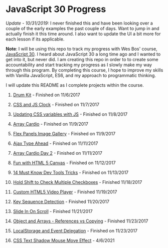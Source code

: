 # JavaScript 30 Progress

*Update - 10/31/2019:* I never finished this and have been looking over a couple of the early examples the past couple of days. Want to jump in and actually finish it this time around. I also want to update the UI a bit more for each lesson if its applicable.

**Note**: I will be using this repo to track my progress with Wes Bos' course, [JavaScript 30](https://javascript30.com/). I heard about JavaScript 30 a long time ago and I wanted to get into it, but never did. I am creating this repo in order to to create some accountability and start tracking my progress as I slowly make my way through this program. By completing this course, I hope to improve my skills with Vanilla JavaScript, ES6, and my approach to programmatic thinking.

I will update this README as I complete projects within the course.

1. [Drum Kit](/1_drum_kit) - Finished on 11/6/2017

2. [CSS and JS Clock](2_css_js_clock) - Finished on 11/7/2017

3. [Updating CSS variables with JS](3_css_variables_js) - Finished on 11/8/2017

4. [Array Cardio](4_array_cardio) - Finished on 11/9/2017

5. [Flex Panels Image Gallery](5_flex_panel_gallery) - Finished on 11/9/2017

6. [Ajax Type Ahead](6_ajax_type_ahead) - Finished on 11/11/2017

7. [Array Cardio Day 2](7_array_cardio_2) - Finished on 11/11/2017

8. [Fun with HTML 5 Canvas](8_html5_canvas) - Finished on 11/12/2017

9. [14 Must Know Dev Tools Tricks](9_dev_tools) - Finished on 11/13/2017

10. [Hold Shift to Check Multiple Checkboxes](10_check_multiple_boxes) - Finished 11/18/2017

11. [Custom HTML5 Video Player](11_custom_video_player) - Finished 11/19/2017

12. [Key Sequence Detection](12_key_sequence_detection) - Finished 11/20/2017

13. [Slide In On Scroll](13_slide_in_scroll) - Finished 11/21/2017

14. [Object and Arrays - References vs Copying](14_references_vs_copying) - Finished 11/23/2017

15. [LocalStorage and Event Delegation](15_localstorage) - Finished on 11/23/2017
16. [CSS Text Shadow Mouse Move Effect](16_mouse_move_shadow) - 4/6/2021
